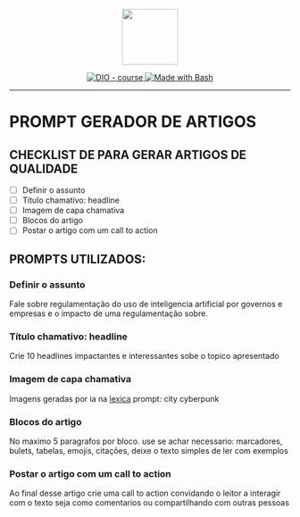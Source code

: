 
<p align="center">
    <img width="100" src=".github/assets/banner.png">
</p>


<p align="center">
  <a href="https://dio.me/"><img src="https://img.shields.io/badge/DIO-Course-28DA77?logo=youtube" alt="DIO - course">
  </a>
  <a href="https://www.gnu.org/software/bash/" title="Go to Bash homepage"><img src="https://img.shields.io/badge/Prompt-Project-blue?logo=gnu-bash&amp;logoColor=white" alt="Made with Bash">
  </a>
</p>

-------


# PROMPT GERADOR DE ARTIGOS

## CHECKLIST DE PARA GERAR ARTIGOS DE QUALIDADE

- [ ] Definir o assunto
- [ ] Título chamativo: headline
- [ ] Imagem de capa chamativa
- [ ] Blocos do artigo
- [ ] Postar o artigo com um call to action

## PROMPTS UTILIZADOS:

### Definir o assunto
Fale sobre regulamentação do uso de inteligencia artificial por governos e empresas e o impacto de uma regulamentação sobre.
### Título chamativo: headline
Crie 10 headlines impactantes e interessantes sobe o topico apresentado
### Imagem de capa chamativa
Imagens geradas por ia na [lexica](https://lexica.art/)
prompt: city cyberpunk
### Blocos do artigo
No maximo 5 paragrafos por bloco. use se achar necessario: marcadores, bulets, tabelas, emojis, citações, deixe o texto simples de ler com exemplos
### Postar o artigo com um call to action
Ao final desse artigo crie uma call to action convidando o leitor a interagir com o texto seja como comentarios ou compartilhando com outras pessoas
